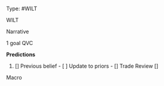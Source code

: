 Type: #WILT 

WILT




Narrative

1 goal
QVC




**Predictions**

1) []
Previous belief - 
[ ]
Update to priors - 
[]
Trade Review
[]





Macro
